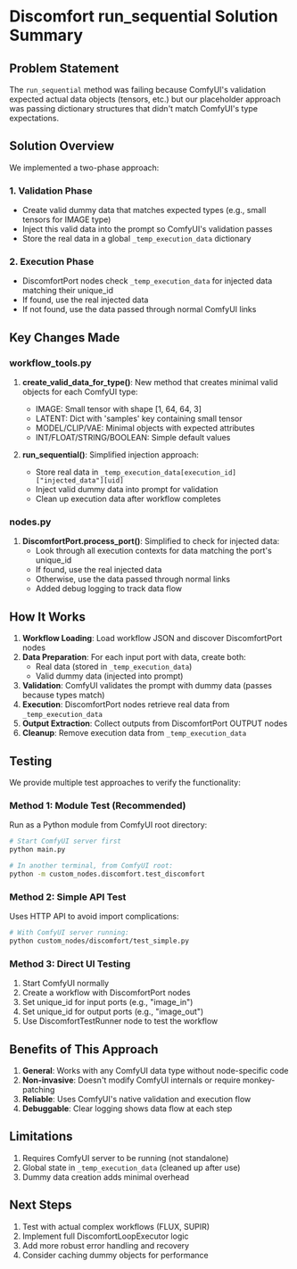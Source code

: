 # Discomfort run_sequential Solution Summary

## Problem Statement
The `run_sequential` method was failing because ComfyUI's validation expected actual data objects (tensors, etc.) but our placeholder approach was passing dictionary structures that didn't match ComfyUI's type expectations.

## Solution Overview
We implemented a two-phase approach:

### 1. Validation Phase
- Create valid dummy data that matches expected types (e.g., small tensors for IMAGE type)
- Inject this valid data into the prompt so ComfyUI's validation passes
- Store the real data in a global `_temp_execution_data` dictionary

### 2. Execution Phase  
- DiscomfortPort nodes check `_temp_execution_data` for injected data matching their unique_id
- If found, use the real injected data
- If not found, use the data passed through normal ComfyUI links

## Key Changes Made

### workflow_tools.py
1. **create_valid_data_for_type()**: New method that creates minimal valid objects for each ComfyUI type:
   - IMAGE: Small tensor with shape [1, 64, 64, 3]
   - LATENT: Dict with 'samples' key containing small tensor
   - MODEL/CLIP/VAE: Minimal objects with expected attributes
   - INT/FLOAT/STRING/BOOLEAN: Simple default values

2. **run_sequential()**: Simplified injection approach:
   - Store real data in `_temp_execution_data[execution_id]["injected_data"][uid]`
   - Inject valid dummy data into prompt for validation
   - Clean up execution data after workflow completes

### nodes.py
1. **DiscomfortPort.process_port()**: Simplified to check for injected data:
   - Look through all execution contexts for data matching the port's unique_id
   - If found, use the real injected data
   - Otherwise, use the data passed through normal links
   - Added debug logging to track data flow

## How It Works

1. **Workflow Loading**: Load workflow JSON and discover DiscomfortPort nodes
2. **Data Preparation**: For each input port with data, create both:
   - Real data (stored in `_temp_execution_data`)
   - Valid dummy data (injected into prompt)
3. **Validation**: ComfyUI validates the prompt with dummy data (passes because types match)
4. **Execution**: DiscomfortPort nodes retrieve real data from `_temp_execution_data`
5. **Output Extraction**: Collect outputs from DiscomfortPort OUTPUT nodes
6. **Cleanup**: Remove execution data from `_temp_execution_data`

## Testing

We provide multiple test approaches to verify the functionality:

### Method 1: Module Test (Recommended)
Run as a Python module from ComfyUI root directory:
```bash
# Start ComfyUI server first
python main.py

# In another terminal, from ComfyUI root:
python -m custom_nodes.discomfort.test_discomfort
```

### Method 2: Simple API Test
Uses HTTP API to avoid import complications:
```bash
# With ComfyUI server running:
python custom_nodes/discomfort/test_simple.py
```

### Method 3: Direct UI Testing
1. Start ComfyUI normally
2. Create a workflow with DiscomfortPort nodes
3. Set unique_id for input ports (e.g., "image_in")
4. Set unique_id for output ports (e.g., "image_out")
5. Use DiscomfortTestRunner node to test the workflow

## Benefits of This Approach

1. **General**: Works with any ComfyUI data type without node-specific code
2. **Non-invasive**: Doesn't modify ComfyUI internals or require monkey-patching
3. **Reliable**: Uses ComfyUI's native validation and execution flow
4. **Debuggable**: Clear logging shows data flow at each step

## Limitations

1. Requires ComfyUI server to be running (not standalone)
2. Global state in `_temp_execution_data` (cleaned up after use)
3. Dummy data creation adds minimal overhead

## Next Steps

1. Test with actual complex workflows (FLUX, SUPIR)
2. Implement full DiscomfortLoopExecutor logic
3. Add more robust error handling and recovery
4. Consider caching dummy objects for performance 